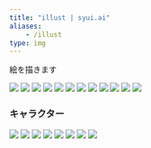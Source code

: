 ```yaml
---
title: "illust | syui.ai"
aliases:
    - /illust
type: img
---
```


絵を描きます

![](/img/min/yui_11.webp)
![](/img/min/yui_15.webp)
![](/img/min/yui_28.webp)
![](/img/min/yui_59.webp)
![](/img/min/yui_76.webp)
![](/img/min/yui_77.webp)
![](/img/min/yui_85.webp)
![](/img/min/yui_88.webp)
![](/img/min/yui_89.webp)
![](/img/min/yui_90.webp)
![](/img/min/yui_97.webp)
![](/img/min/yui_100.webp)

### キャラクター

![](/img/min/ai_01.webp)
![](/img/min/c_01.webp)
![](/img/min/c_02.webp)
![](/img/min/c_03.webp)
![](/img/min/c_04.webp)
![](/img/min/c_05.webp)
![](/img/min/c_06.webp)
![](/img/min/c_07.webp)

